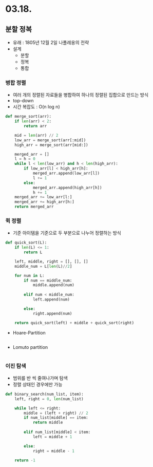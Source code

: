 # 03.18.

## 분할 정복

- 유래 : 1805년 12월 2일 나폴레옹의 전략
- 설계
    - 분할
    - 정복
    - 통합

### 병합 정렬

- 여러 개의 정렬된 자료들을 병합하여 하나의 정렬된 집합으로 만드는 방식
- top-down
- 시간 복잡도 : O(n log n)

```python
def merge_sort(arr):
    if len(arr) < 2:
        return arr

    mid = len(arr) // 2
    low_arr = merge_sort(arr[:mid])
    high_arr = merge_sort(arr[mid:])

    merged_arr = []
    l = h = 0
    while l < len(low_arr) and h < len(high_arr):
        if low_arr[l] < high_arr[h]:
            merged_arr.append(low_arr[l])
            l += 1
        else:
            merged_arr.append(high_arr[h])
            h += 1
    merged_arr += low_arr[l:]
    merged_arr += high_arr[h:]
    return merged_arr
```

### 퀵 정렬

- 기준 아이템을 기준으로 두 부분으로 나누어 정렬하는 방식

```python
def quick_sort(L):
    if len(L) <= 1:
        return L

    left, middle, right = [], [], []
    middle_num = L[len(L)//2]

    for num in L:
        if num == middle_num:
            middle.append(num)
        
        elif num < middle_num:
            left.append(num)

        else:
            right.append(num)

    return quick_sort(left) + middle + quick_sort(right)
```

- Hoare-Partition
    
    ```python
    
    ```
    
- Lomuto partition
    
    ```python
    
    ```
    

### 이진 탐색

- 범위를 반 씩 줄여나가며 탐색
- 정렬 상태인 경우에만 가능

```python
def binary_search(num_list, item):
    left, right = 0, len(num_list)

    while left <= right:
        middle = (left + right) // 2
        if num_list[middle] == item:
            return middle
        
        elif num_list[middle] < item:
            left = middle + 1

        else:
            right = middle - 1

    return -1
```